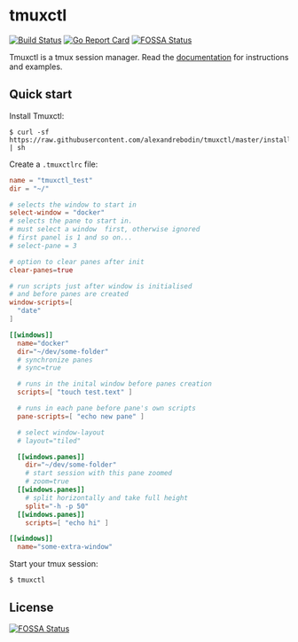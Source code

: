 # tmuxctl

[![Build Status](https://travis-ci.org/alexandrebodin/tmuxctl.svg?branch=master)](https://travis-ci.org/alexandrebodin/tmuxctl) [![Go Report Card](https://goreportcard.com/badge/github.com/alexandrebodin/tmuxctl)](https://goreportcard.com/report/github.com/alexandrebodin/tmuxctl)
[![FOSSA Status](https://app.fossa.io/api/projects/git%2Bgithub.com%2Falexandrebodin%2Ftmuxctl.svg?type=shield)](https://app.fossa.io/projects/git%2Bgithub.com%2Falexandrebodin%2Ftmuxctl?ref=badge_shield)

Tmuxctl is a tmux session manager. Read the [documentation](https://tmuxctl.netlify.com/) for instructions and examples.

## Quick start

Install Tmuxctl:
```
$ curl -sf https://raw.githubusercontent.com/alexandrebodin/tmuxctl/master/install.sh | sh
```

Create a `.tmuxctlrc` file:
```toml
name = "tmuxctl_test"
dir = "~/"

# selects the window to start in
select-window = "docker" 
# selects the pane to start in.
# must select a window  first, otherwise ignored
# first panel is 1 and so on...
# select-pane = 3

# option to clear panes after init
clear-panes=true

# run scripts just after window is initialised
# and before panes are created
window-scripts=[
  "date"
]

[[windows]]
  name="docker"
  dir="~/dev/some-folder"
  # synchronize panes
  # sync=true

  # runs in the inital window before panes creation
  scripts=[ "touch test.text" ]

  # runs in each pane before pane's own scripts
  pane-scripts=[ "echo new pane" ]

  # select window-layout
  # layout="tiled"

  [[windows.panes]]
    dir="~/dev/some-folder"
    # start session with this pane zoomed
    # zoom=true
  [[windows.panes]]
    # split horizontally and take full height
    split="-h -p 50" 
  [[windows.panes]]
    scripts=[ "echo hi" ]

[[windows]]
  name="some-extra-window"
```

Start your tmux session:
```
$ tmuxctl
```

## License
[![FOSSA Status](https://app.fossa.io/api/projects/git%2Bgithub.com%2Falexandrebodin%2Ftmuxctl.svg?type=large)](https://app.fossa.io/projects/git%2Bgithub.com%2Falexandrebodin%2Ftmuxctl?ref=badge_large)